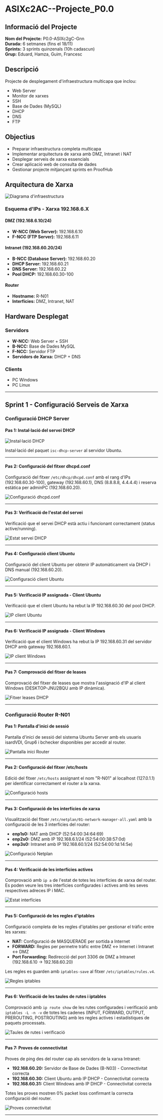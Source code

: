# ASIXc2AC--Projecte_P0.0

## Informació del Projecte

**Nom del Projecte:** P0.0-ASIXc2gC-Gnn  
**Durada:** 6 setmanes (fins el 18/11)  
**Sprints:** 3 sprints quinzenals (10h cadascun)  
**Grup:** Eduard, Hamza, Guim, Francesc

## Descripció

Projecte de desplegament d'infraestructura multicapa que inclou:
- Web Server
- Monitor de xarxes
- SSH
- Base de Dades (MySQL)
- DHCP
- DNS
- FTP

## Objectius

- Preparar infraestructura completa multicapa
- Implementar arquitectura de xarxa amb DMZ, Intranet i NAT
- Desplegar serveis de xarxa essencials
- Crear aplicació web de consulta de dades
- Gestionar projecte mitjançant sprints en ProofHub

## Arquitectura de Xarxa

![Diagrama d'infraestructura](./Photos/estructura.png)

### Esquema d'IPs - Xarxa 192.168.6.X

#### DMZ (192.168.6.10/24)
- **W-NCC (Web Server):** 192.168.6.10
- **F-NCC (FTP Server):** 192.168.6.11

#### Intranet (192.168.60.20/24)
- **B-NCC (Database Server):** 192.168.60.20
- **DHCP Server:** 192.168.60.21
- **DNS Server:** 192.168.60.22
- **Pool DHCP:** 192.168.60.30-100

#### Router
- **Hostname:** R-N01
- **Interfícies:** DMZ, Intranet, NAT

## Hardware Desplegat

### Servidors
- **W-NCC:** Web Server + SSH
- **B-NCC:** Base de Dades MySQL
- **F-NCC:** Servidor FTP
- **Servidors de Xarxa:** DHCP + DNS

### Clients
- PC Windows
- PC Linux

---

## Sprint 1 - Configuració Serveis de Xarxa

### Configuració DHCP Server

#### Pas 1: Instal·lació del servei DHCP

![Instal·lació DHCP](./Photos/Sprint%201/DHCP1.png)

Instal·lació del paquet `isc-dhcp-server` al servidor Ubuntu.

---

#### Pas 2: Configuració del fitxer dhcpd.conf

Configuració del fitxer `/etc/dhcp/dhcpd.conf` amb el rang d'IPs (192.168.60.30-100), gateway (192.168.60.1), DNS (8.8.8.8, 4.4.4.4) i reserva estàtica per adminPC (192.168.60.20).

![Configuració dhcpd.conf](./Photos/Sprint%201/DHCP2.png)

---

#### Pas 3: Verificació de l'estat del servei

Verificació que el servei DHCP està actiu i funcionant correctament (status active/running).

![Estat servei DHCP](./Photos/Sprint%201/DHCP3.png)


---

#### Pas 4: Configuració client Ubuntu

Configuració del client Ubuntu per obtenir IP automàticament via DHCP i DNS manual (192.168.60.20).

![Configuració client Ubuntu](./Photos/Sprint%201/DHCP4.png)

---

#### Pas 5: Verificació IP assignada - Client Ubuntu

Verificació que el client Ubuntu ha rebut la IP 192.168.60.30 del pool DHCP.

![IP client Ubuntu](./Photos/Sprint%201/DHCP5.png)

---

#### Pas 6: Verificació IP assignada - Client Windows

Verificació que el client Windows ha rebut la IP 192.168.60.31 del servidor DHCP amb gateway 192.168.60.1.

![IP client Windows](./Photos/Sprint%201/DHCP6.png)

---

#### Pas 7: Comprovació del fitxer de leases

Comprovació del fitxer de leases que mostra l'assignació d'IP al client Windows (DESKTOP-JNU2BQU amb IP dinàmica).

![Fitxer leases DHCP](./Photos/Sprint%201/DHCP7.png)

---


### Configuració Router R-N01

#### Pas 1: Pantalla d'inici de sessió

Pantalla d'inici de sessió del sistema Ubuntu Server amb els usuaris isardVDI, Grup6 i bchecker disponibles per accedir al router.

![Pantalla inici Router](./Photos/Sprint%201/R1.png)

---

#### Pas 2: Configuració del fitxer /etc/hosts

Edició del fitxer `/etc/hosts` assignant el nom "R-N01" al localhost (127.0.1.1) per identificar correctament el router a la xarxa.

![Configuració hosts](./Photos/Sprint%201/R2.png)

---

#### Pas 3: Configuració de les interfícies de xarxa

Visualització del fitxer `/etc/netplan/01-network-manager-all.yaml` amb la configuració de les 3 interfícies del router:
- **enp1s0:** NAT amb DHCP (52:54:00:34:64:69)
- **enp2s0:** DMZ amb IP 192.168.6.1/24 (52:54:00:38:57:0d)
- **enp3s0:** Intranet amb IP 192.168.60.1/24 (52:54:00:1d:14:5e)

![Configuració Netplan](./Photos/Sprint%201/R3.png)

---

#### Pas 4: Verificació de les interfícies actives

Comprovació amb `ip a` de l'estat de totes les interfícies de xarxa del router. Es poden veure les tres interfícies configurades i actives amb les seves respectives adreces IP i MAC.

![Estat interfícies](./Photos/Sprint%201/R4.png)

---

#### Pas 5: Configuració de les regles d'iptables

Configuració completa de les regles d'iptables per gestionar el tràfic entre les xarxes:
- **NAT:** Configuració de MASQUERADE per sortida a Internet
- **FORWARD:** Regles per permetre tràfic entre DMZ ↔ Internet i Intranet ↔ DMZ
- **Port Forwarding:** Redirecció del port 3306 de DMZ a Intranet (192.168.6.10 → 192.168.60.20)

Les regles es guarden amb `iptables-save` al fitxer `/etc/iptables/rules.v4`.

![Regles iptables](./Photos/Sprint%201/R5.png)

---

#### Pas 6: Verificació de les taules de rutes i iptables

Comprovació amb `ip route show` de les rutes configurades i verificació amb `iptables -L -n -v` de totes les cadenes (INPUT, FORWARD, OUTPUT, PREROUTING, POSTROUTING) amb les regles actives i estadístiques de paquets processats.

![Taules de rutes i verificació](./Photos/Sprint%201/R6.png)

---

#### Pas 7: Proves de connectivitat

Proves de ping des del router cap als servidors de la xarxa Intranet:
- **192.168.60.20:** Servidor de Base de Dades (B-N03) - Connectivitat correcta
- **192.168.60.30:** Client Ubuntu amb IP DHCP - Connectivitat correcta  
- **192.168.60.31:** Client Windows amb IP DHCP - Connectivitat correcta

Totes les proves mostren 0% packet loss confirmant la correcta configuració del router.

![Proves connectivitat](./Photos/Sprint%201/R7.png)

---